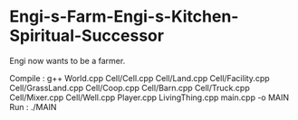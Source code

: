 # Engi-s-Farm-Engi-s-Kitchen-Spiritual-Successor
Engi now wants to be a farmer.

Compile : g++ World.cpp Cell/Cell.cpp Cell/Land.cpp Cell/Facility.cpp Cell/GrassLand.cpp Cell/Coop.cpp Cell/Barn.cpp Cell/Truck.cpp Cell/Mixer.cpp Cell/Well.cpp Player.cpp LivingThing.cpp main.cpp -o MAIN
Run : ./MAIN
